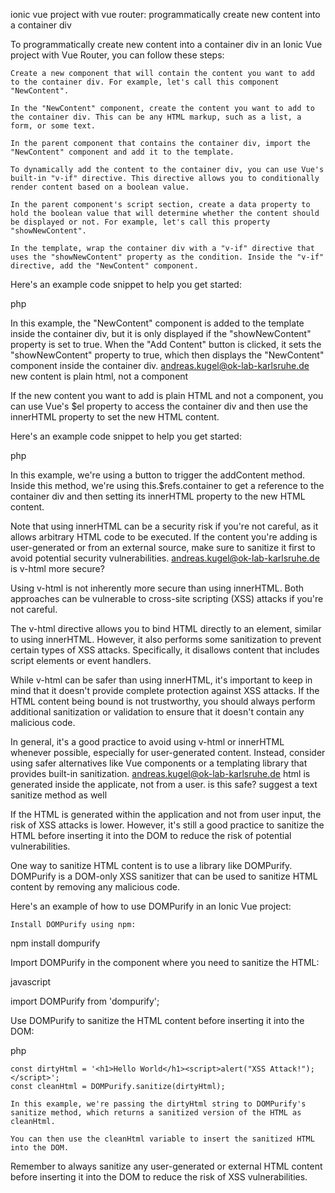 ionic vue project with vue router: programmatically create new content into a container div

To programmatically create new content into a container div in an Ionic Vue project with Vue Router, you can follow these steps:

    Create a new component that will contain the content you want to add to the container div. For example, let's call this component "NewContent".

    In the "NewContent" component, create the content you want to add to the container div. This can be any HTML markup, such as a list, a form, or some text.

    In the parent component that contains the container div, import the "NewContent" component and add it to the template.

    To dynamically add the content to the container div, you can use Vue's built-in "v-if" directive. This directive allows you to conditionally render content based on a boolean value.

    In the parent component's script section, create a data property to hold the boolean value that will determine whether the content should be displayed or not. For example, let's call this property "showNewContent".

    In the template, wrap the container div with a "v-if" directive that uses the "showNewContent" property as the condition. Inside the "v-if" directive, add the "NewContent" component.

Here's an example code snippet to help you get started:

php

<template>
  <div>
    <div class="container" v-if="showNewContent">
      <NewContent />
    </div>
    <button @click="showNewContent = true">Add Content</button>
  </div>
</template>

<script>
import NewContent from './NewContent.vue';

export default {
  components: {
    NewContent,
  },
  data() {
    return {
      showNewContent: false,
    };
  },
};
</script>

In this example, the "NewContent" component is added to the template inside the container div, but it is only displayed if the "showNewContent" property is set to true. When the "Add Content" button is clicked, it sets the "showNewContent" property to true, which then displays the "NewContent" component inside the container div.
andreas.kugel@ok-lab-karlsruhe.de
new content is plain html, not a component

If the new content you want to add is plain HTML and not a component, you can use Vue's $el property to access the container div and then use the innerHTML property to set the new HTML content.

Here's an example code snippet to help you get started:

php

<template>
  <div ref="container"></div>
  <button @click="addContent">Add Content</button>
</template>

<script>
export default {
  methods: {
    addContent() {
      const container = this.$refs.container;
      container.innerHTML = '<h1>New Content</h1><p>This is some new content.</p>';
    },
  },
};
</script>

In this example, we're using a button to trigger the addContent method. Inside this method, we're using this.$refs.container to get a reference to the container div and then setting its innerHTML property to the new HTML content.

Note that using innerHTML can be a security risk if you're not careful, as it allows arbitrary HTML code to be executed. If the content you're adding is user-generated or from an external source, make sure to sanitize it first to avoid potential security vulnerabilities.
andreas.kugel@ok-lab-karlsruhe.de
is v-html more secure?

Using v-html is not inherently more secure than using innerHTML. Both approaches can be vulnerable to cross-site scripting (XSS) attacks if you're not careful.

The v-html directive allows you to bind HTML directly to an element, similar to using innerHTML. However, it also performs some sanitization to prevent certain types of XSS attacks. Specifically, it disallows content that includes script elements or event handlers.

While v-html can be safer than using innerHTML, it's important to keep in mind that it doesn't provide complete protection against XSS attacks. If the HTML content being bound is not trustworthy, you should always perform additional sanitization or validation to ensure that it doesn't contain any malicious code.

In general, it's a good practice to avoid using v-html or innerHTML whenever possible, especially for user-generated content. Instead, consider using safer alternatives like Vue components or a templating library that provides built-in sanitization.
andreas.kugel@ok-lab-karlsruhe.de
html is generated inside the applicate, not from a user. is this safe? suggest a text sanitize method as well

If the HTML is generated within the application and not from user input, the risk of XSS attacks is lower. However, it's still a good practice to sanitize the HTML before inserting it into the DOM to reduce the risk of potential vulnerabilities.

One way to sanitize HTML content is to use a library like DOMPurify. DOMPurify is a DOM-only XSS sanitizer that can be used to sanitize HTML content by removing any malicious code.

Here's an example of how to use DOMPurify in an Ionic Vue project:

    Install DOMPurify using npm:

npm install dompurify

Import DOMPurify in the component where you need to sanitize the HTML:

javascript

import DOMPurify from 'dompurify';

Use DOMPurify to sanitize the HTML content before inserting it into the DOM:

php

    const dirtyHtml = '<h1>Hello World</h1><script>alert("XSS Attack!");</script>';
    const cleanHtml = DOMPurify.sanitize(dirtyHtml);

    In this example, we're passing the dirtyHtml string to DOMPurify's sanitize method, which returns a sanitized version of the HTML as cleanHtml.

    You can then use the cleanHtml variable to insert the sanitized HTML into the DOM.

Remember to always sanitize any user-generated or external HTML content before inserting it into the DOM to reduce the risk of XSS vulnerabilities.

